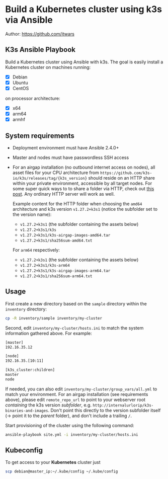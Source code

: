 # Build a Kubernetes cluster using k3s via Ansible

Author: <https://github.com/itwars>

## K3s Ansible Playbook

Build a Kubernetes cluster using Ansible with k3s. The goal is easily install a Kubernetes cluster on machines running:

- [X] Debian
- [X] Ubuntu
- [X] CentOS

on processor architecture:

- [X] x64
- [X] arm64
- [X] armhf

## System requirements

- Deployment environment must have Ansible 2.4.0+
- Master and nodes must have passwordless SSH access
- For an airgap installation (no outbound internet access on nodes), all asset files for your CPU architecture from `https://github.com/k3s-io/k3s/releases/tag/{k3s_version}` should reside on an HTTP share within your private environment, accessible by all target nodes. For some super quick ways to to share a folder via HTTP, check out [this post](https://unix.stackexchange.com/questions/32182/simple-command-line-http-server). Any ordinary HTTP server will work as well.

    Example content for the HTTP folder when choosing the `amd64` architecture and k3s version `v1.27.2+k3s1` (notice the subfolder set to the version name):
    - `v1.27.2+k3s1` (the subfolder containing the assets below)
    - `v1.27.2+k3s1/k3s`
    - `v1.27.2+k3s1/k3s-airgap-images-amd64.tar`
    - `v1.27.2+k3s1/sha256sum-amd64.txt`

    For `arm64` respectively:
    - `v1.27.2+k3s1` (the subfolder containing the assets below)
    - `v1.27.2+k3s1/k3s-arm64`
    - `v1.27.2+k3s1/k3s-airgap-images-arm64.tar`
    - `v1.27.2+k3s1/sha256sum-arm64.txt`

## Usage

First create a new directory based on the `sample` directory within the `inventory` directory:

```bash
cp -R inventory/sample inventory/my-cluster
```

Second, edit `inventory/my-cluster/hosts.ini` to match the system information gathered above. For example:

```bash
[master]
192.16.35.12

[node]
192.16.35.[10:11]

[k3s_cluster:children]
master
node
```

If needed, you can also edit `inventory/my-cluster/group_vars/all.yml` to match your environment. For an airgap installation (see requirements above), please edit `remote_repo_url` to point to your webserver root *containing* the k3s version *subfolder*, e.g. `http://internalurlorip/k3s-binaries-and-images`. Don't point this directly to the version subfolder itself (-> point it to the *parent* folder), and don't include a trailing `/`.

Start provisioning of the cluster using the following command:

```bash
ansible-playbook site.yml -i inventory/my-cluster/hosts.ini
```

## Kubeconfig

To get access to your **Kubernetes** cluster just

```bash
scp debian@master_ip:~/.kube/config ~/.kube/config
```
